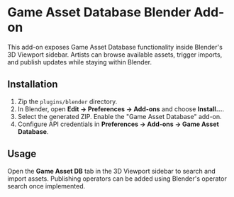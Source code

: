 # Game Asset Database Blender Add-on

This add-on exposes Game Asset Database functionality inside Blender's
3D Viewport sidebar. Artists can browse available assets, trigger
imports, and publish updates while staying within Blender.

## Installation

1. Zip the `plugins/blender` directory.
2. In Blender, open **Edit → Preferences → Add-ons** and choose **Install…**.
3. Select the generated ZIP. Enable the "Game Asset Database" add-on.
4. Configure API credentials in **Preferences → Add-ons → Game Asset Database**.

## Usage

Open the **Game Asset DB** tab in the 3D Viewport sidebar to search and
import assets. Publishing operators can be added using Blender's operator
search once implemented.
